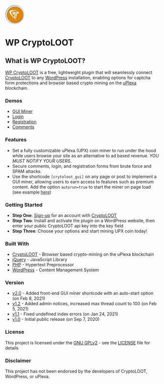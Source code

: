 ![WP CryptoLOOT](/assets/wp-cryptoloot-logo-small.png)

# WP CryptoLOOT

## What is WP CryptoLOOT?

[WP CryptoLOOT](https://wpcryptoloot.com/) is a free, lightweight plugin that will seamlessly connect [CryptoLOOT](https://crypto-loot.org/ref.php?go=aa489c6aafb514f720c145f199c25428) to any [WordPress](https://wordpress.org/) installation, enabling options for captcha form protections and browser based crypto mining on the [uPlexa](https://uplexa.com/) blockchain.

### Demos

* [GUI Miner](https://wpcryptoloot.com/)
* [Login](https://wpcryptoloot.com/login)
* [Registration](https://wpcryptoloot.com/login/?action=register)
* [Comments](https://wpcryptoloot.com/demos/#comments)

### Features

* Set a fully customizable uPlexa (UPX) coin miner to run under the hood while users browse your site as an alternative to ad based revenue. *YOU MUST NOTIFY YOUR USERS*.
* Secure comments, login, and registration forms from brute force and SPAM attacks.
* Use the shortcode `[crytoloot_gui]` on any page or post to implement a GUI miner, allowing users to earn access to features such as premium content. Add the option `autorun=true` to start the miner on page load (see example [here](https://wpcryptoloot.com/))

### Getting Started

* **Step One**: [Sign-up](https://crypto-loot.org/ref.php?go=aa489c6aafb514f720c145f199c25428) for an account with [CryptoLOOT](https://crypto-loot.org/ref.php?go=aa489c6aafb514f720c145f199c25428)
* **Step Two**: Install and activate the plugin on a WordPress website, then enter your public CryptoLOOT api key into the key field
* **Step Three**: Choose your options and start mining UPX coin today!

### Built With

* [CryptoLOOT](https://crypto-loot.org/ref.php?go=aa489c6aafb514f720c145f199c25428) - Browser based crypto-mining on the uPlexa blockchain
* [jQuery](https://jquery.com/) - JavaScript Library
* [PHP](https://www.php.net/) - Hypertext Preprocessor
* [WordPress](https://developer.wordpress.org/) - Content Management System

### Version

* [v2.0](https://github.com/scowebb/wp-cryptoloot/releases/tag/2.0) - Added front-end GUI miner shortcode with an auto-start option (on Feb 8, 2021)
* [v1.2](https://github.com/scowebb/wp-cryptoloot/releases/tag/1.2) - Added admin notices, increased max thread count to 100 (on Feb 5, 2021)
* [v1.1](https://github.com/scowebb/wp-cryptoloot/releases/tag/1.1) - Fixed undefined index errors (on Jan 24, 2021)
* [v1.0](https://github.com/scowebb/wp-cryptoloot/releases/tag/1.0) - Initial public release (on Sep 7, 2020)

### License

This project is licensed under the [GNU GPLv2](https://www.gnu.org/licenses/old-licenses/gpl-2.0.en.html) - see the [LICENSE](LICENSE) file for details

### Disclaimer

This project has not been endorsed by the developers of CryptoLOOT, WordPress, or uPlexa.
